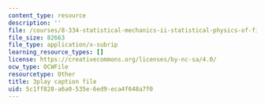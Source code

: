 ```yaml
---
content_type: resource
description: ''
file: /courses/8-334-statistical-mechanics-ii-statistical-physics-of-fields-spring-2014/5c1ff828a6a0535e6ed9eca4f648a7f0_bMnpf0s-mAk.srt
file_size: 82663
file_type: application/x-subrip
learning_resource_types: []
license: https://creativecommons.org/licenses/by-nc-sa/4.0/
ocw_type: OCWFile
resourcetype: Other
title: 3play caption file
uid: 5c1ff828-a6a0-535e-6ed9-eca4f648a7f0
---
```

